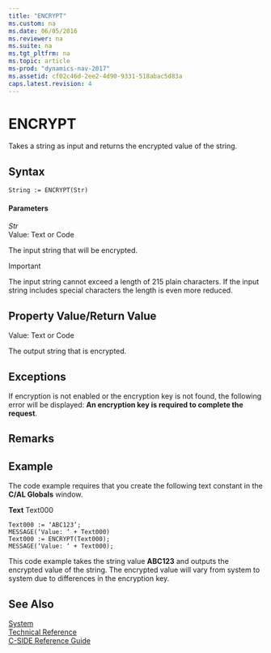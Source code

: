 ```yaml
---
title: "ENCRYPT"
ms.custom: na
ms.date: 06/05/2016
ms.reviewer: na
ms.suite: na
ms.tgt_pltfrm: na
ms.topic: article
ms-prod: "dynamics-nav-2017"
ms.assetid: cf02c46d-2ee2-4d90-9331-518abac5d83a
caps.latest.revision: 4
---
```

# ENCRYPT
Takes a string as input and returns the encrypted value of the string.  
  
## Syntax  
  
```  
String := ENCRYPT(Str)  
```  
  
#### Parameters  
 *Str*  
 Value: Text or Code  
  
 The input string that will be encrypted.  
  
> [!IMPORTANT]  
>  The input string cannot exceed a length of 215 plain characters. If the input string includes special characters the length is even more reduced.  
  
## Property Value/Return Value  
 Value: Text or Code  
  
 The output string that is encrypted.  
  
## Exceptions  
 If encryption is not enabled or the encryption key is not found, the following error will be displayed: **An encryption key is required to complete the request**.  
  
## Remarks  
  
## Example  
 The code example requires that you create the following text constant in the **C\/AL Globals** window.  
  
 **Text** Text000  
  
```  
Text000 := ‘ABC123’;  
MESSAGE(‘Value: ‘ + Text000)  
Text000 := ENCRYPT(Text000);  
MESSAGE(‘Value: ‘ + Text000);  
```  
  
 This code example takes the string value **ABC123** and outputs the encrypted value of the string. The encrypted value will vary from system to system due to differences in the encryption key.  
  
## See Also  
 [System](System.md)   
 [Technical Reference](Technical-Reference.md)   
 [C\-SIDE Reference Guide](C-SIDE-Reference-Guide.md)